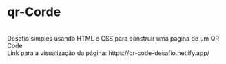 # qr-Corde
<br>
Desafio simples usando HTML e CSS para construir uma pagina de um QR Code 
<br>
Link para a visualização da página: https://qr-code-desafio.netlify.app/
